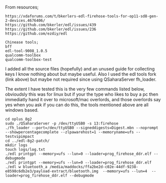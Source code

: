 From resources;
```
https://xdaforums.com/t/bkerlers-edl-firehose-tools-for-op11-sd8-gen-2-devices.4676406/
https://github.com/bkerler/edl/issues/439
https://github.com/bkerler/edl/issues/236
https://github.com/ezdiy/edl

Chinease tools;
bff
edl-tool-9008_1.0.5
qualcomm-toolbox
qualcomm-toolbox-test
```
I added all the source files (hopefully) and an unused guide for collecting keys I know nothing about but maybe useful. 
Also I used the edl tools fork (link above) but maybe not required since using QSaharaServer fh_loader.

The extent I have tested this is the very few commands listed below, obvioudsly this was for linux but if your the type
who likes to buy a pc then immediatly hand it over to microsoft/mac overlords, and those overlords say yes when you ask
if you can do this, the tools mentioned above are all windows based.
```
cd oplus_8g2
sudo ./QSaharaServer -p /dev/ttyUSB0 -s 13:firehose
./fh_loader --port=/dev/ttyUSB0 --signeddigests=Digest.mbn --noprompt --showpercentagecomplete --zlpawarehost=1 --memoryname=ufs --testvipimpact
cd ../edl-8g2-patch/
mkdir logs
touch logs/log.txt
./edl printgpt --memory=ufs --lun=0 --loader=prog_firehose_ddr.elf --debugmode
./edl printgpt --memory=ufs --lun=0 --loader=prog_firehose_ddr.elf
./edl w bluetooth_a /media/maddocks/ffa2be2d-c02e-44df-9238-e8598c6db2e3/payload-extract/bluetooth.img  --memory=ufs --lun=4  --loader=prog_firehose_ddr.elf --debugmode
```
